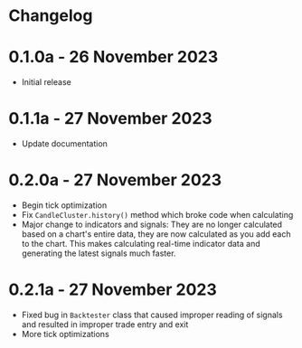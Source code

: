 # Changelog

# 0.1.0a - 26 November 2023 #
- Initial release

# 0.1.1a - 27 November 2023 #
- Update documentation

# 0.2.0a - 27 November 2023 #
- Begin tick optimization
- Fix `CandleCluster.history()` method which broke code when calculating
- Major change to indicators and signals: They are no longer calculated
based on a chart's entire data, they are now calculated as you add each
to the chart. This makes calculating real-time indicator data and generating
the latest signals much faster.

# 0.2.1a -  27 November 2023 #

- Fixed bug in `Backtester` class that caused improper reading of signals and
resulted in improper trade entry and exit
- More tick optimizations